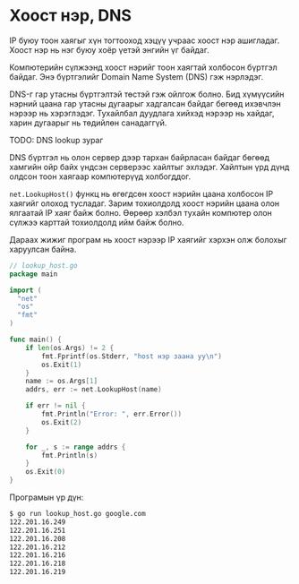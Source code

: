 # Хоост нэр, DNS

IP буюу тоон хаягыг хүн тогтооход хэцүү учраас хоост нэр ашигладаг. Хоост нэр нь нэг буюу хоёр үетэй энгийн үг байдаг.

Компютерийн сүлжээнд хоост нэрийг тоон хаягтай холбосон бүртгэл байдаг. Энэ бүртгэлийг Domain Name System \(DNS\) гэж нэрлэдэг.

DNS-г гар утасны бүртгэлтэй төстэй гэж ойлгож болно. Бид хүмүүсийн нэрний цаана гар утасны дугаарыг хадгалсан байдаг бөгөөд ихэвчлэн нэрээр нь хэрэглэдэг. Тухайлбал дуудлага хийхэд нэрээр нь хайдаг, харин дугаарыг нь төдийлөн санадаггүй.

TODO: DNS lookup зураг

DNS бүртгэл нь олон сервер дээр тархан байрласан байдаг бөгөөд хамгийн ойр байх үндсэн серверээс хайлтыг эхлэдэг. Хайлтын үрд дүнд олдсон тоон хаягаар компютерүүд холбогддог.

`net.LookupHost()` функц нь өгөгдсөн хоост нэрийн цаана холбосон IP хаягийг олоход тусладаг. Зарим тохиолдолд хоост нэрийн цаана олон ялгаатай IP хаяг байж болно. Өөрөөр хэлбэл тухайн компютер олон сүлжээ карттай тохиолдолд ийм байж болно.

Дараах жижиг програм нь хоост нэрээр IP хаягийг хэрхэн олж болохыг харуулсан байна.

```go
// lookup_host.go
package main

import (
  "net"
  "os"
  "fmt"
)

func main() {
    if len(os.Args) != 2 {
        fmt.Fprintf(os.Stderr, "host нэр заана уу\n")
        os.Exit(1)
    }
    name := os.Args[1]
    addrs, err := net.LookupHost(name)

    if err != nil {
        fmt.Println("Error: ", err.Error())
        os.Exit(2)
    }

    for _, s := range addrs {
        fmt.Println(s)
    }
    os.Exit(0)
}
```

Програмын үр дүн:

```sh
$ go run lookup_host.go google.com
122.201.16.249
122.201.16.251
122.201.16.208
122.201.16.212
122.201.16.216
122.201.16.218
122.201.16.219
```



